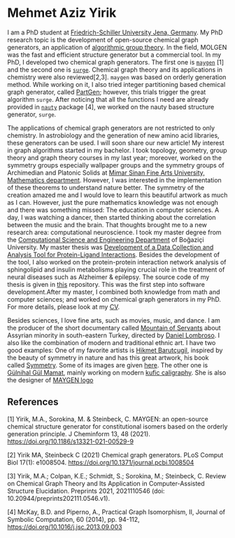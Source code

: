 # Mehmet Aziz Yirik

I am a PhD student at [Friedrich-Schiller University Jena, Germany](https://cheminf.uni-jena.de/members/mehmet-aziz-yirik/). My PhD research topic is the development of open-source chemical graph generators, an application of [algorithmic group theory](https://github.com/MehmetAzizYirik/AlgorithmicGroupTheory). In the field, MOLGEN was the fast and efficient structure generator but a commercial tool. In my PhD, I developed two chemical graph generators. The first one is [`maygen`](https://github.com/MehmetAzizYirik/MAYGEN) [1] and the second one is [`surge`](https://github.com/StructureGenerator/surge). Chemical graph theory and its applications in chemistry were also reviewed[2,3]. `maygen` was based on orderly generation method. While working on it, I also tried integer partitioning based chemical graph generator, called [PartGen](https://github.com/MehmetAzizYirik/PartGen); however, this trials trigger the great algorithm `surge`. After noticing that all the functions I need are already provided in [`nauty`](http://users.cecs.anu.edu.au/~bdm/nauty/) package [4], we worked on the nauty based structure generator, `surge`. 

The applications of chemical graph generators are not restricted to only chemistry. In astrobiology and the generation of new amino acid libraries, these generators can be used. I will soon share our new article! My interest in graph algorithms started in my bachelor. I took topology, geometry, group theory and graph theory courses in my last year; moreover, worked on the symmetry groups especially wallpaper groups and the symmetry groups of Archimedian and Platonic Solids at [Mimar Sinan Fine Arts University, Mathematics department](http://mat.msgsu.edu.tr). However, I was interested in the implementation of these theorems to understand nature better. The symmetry of the creation amazed me and I would love to learn this beautiful artwork as much as I can. However, just the pure mathematics knowledge was not enough and there was something missed: The education in computer sciences. A day, I was watching a dancer, then started thinking about the correlation between the music and the brain. That thoughts brought me to a new research area: computational neuroscience. I took my master degree from the [Computational Science and Engineering Department](https://cse.boun.edu.tr) of Boğaziçi University. My master thesis was [Development of a Data Collection and Analysis Tool for Protein-Ligand Interactions](https://tez.yok.gov.tr/UlusalTezMerkezi/TezGoster?key=7lOJX8w_8PRQU1mSHU6-jn4VRvIQ1oN1tNxI0PvyHdJeCWgKnFIML1jgh29OJnni). Besides the development of the tool, I also worked on the protein-protein interaction network analysis of sphingolipid and insulin metabolisms playing crucial role in the treatment of neural diseases such as Alzheimer & epilepsy. The source code of my thesis is given in [this](https://github.com/MehmetAzizYirik/ProteinLigandDataCollection) repository. This was the first step into software development.After my master, I combined both knowledge from math and computer sciences; and worked on chemical graph generators in my PhD. For more details, please look at my [CV](https://github.com/MehmetAzizYirik/MehmetAzizYirik.github.io/blob/main/Docs/CV-Yirik.pdf).

Besides sciences, I love fine arts, such as movies, music, and dance. I am the producer of the short documentary called [Mountain of Servants](https://www.imdb.com/title/tt4329702/?ref_=login) about Assyrian minority in south-eastern Turkey, directed by [Daniel Lombroso](http://www.daniellombroso.com). I also like the combination of modern and traditional ethnic art. I have two good examples: One of my favorite artists is [Hikmet Barutçugil](http://www.ebristan.com/?s=10), inspired by the beauty of symmetry in nature and has this great artwork, his book called [Symmetry](http://www.ebristan.com/?s=14). Some of its images are given [here](http://www.ebristan.com/?d=galeri&gid=13). The other one is [Gülnihal Gül Mamat](https://www.instagram.com/gulnihalgulmamat/?hl=en), mainly working on modern [kufic caligraphy](https://en.wikipedia.org/wiki/Kufic). She is also the designer of [MAYGEN logo](https://github.com/MehmetAzizYirik/MAYGEN/blob/main/docs/logo.png)


## References

[1] Yirik, M.A., Sorokina, M. & Steinbeck, C. MAYGEN: an open-source chemical structure generator for constitutional isomers based on the orderly generation principle. J Cheminform 13, 48 (2021). https://doi.org/10.1186/s13321-021-00529-9

[2] Yirik MA, Steinbeck C (2021) Chemical graph generators. PLoS Comput Biol 17(1): e1008504. https://doi.org/10.1371/journal.pcbi.1008504 

[3] Yirik, M.A.; Colpan, K.E.; Schmidt, S.; Sorokina, M.; Steinbeck, C. Review on Chemical Graph Theory and Its Application in Computer-Assisted Structure Elucidation. Preprints 2021, 2021110546 (doi: 10.20944/preprints202111.0546.v1).

[4] McKay, B.D. and Piperno, A., Practical Graph Isomorphism, II, Journal of Symbolic Computation, 60 (2014), pp. 94-112, https://doi.org/10.1016/j.jsc.2013.09.003

